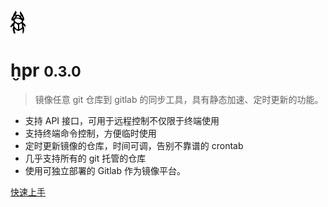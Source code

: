 ![logo](_media/icon.png)

# ḫpr <small>0.3.0</small>

> 镜像任意 git 仓库到 gitlab 的同步工具，具有静态加速、定时更新的功能。

* 支持 API 接口，可用于远程控制不仅限于终端使用
* 支持终端命令控制，方便临时使用
* 定时更新镜像的仓库，时间可调，告别不靠谱的 crontab
* 几乎支持所有的 git 托管的仓库
* 使用可独立部署的 Gitlab 作为镜像平台。

[快速上手](#ḫpr)
